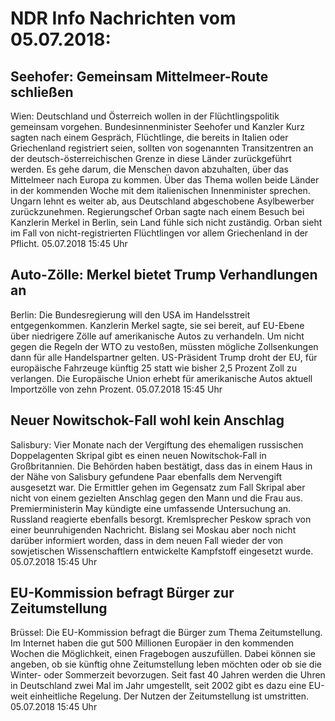 # NDR Info Nachrichten vom 05.07.2018:


## Seehofer: Gemeinsam Mittelmeer-Route schließen
Wien:		Deutschland und Österreich wollen in der Flüchtlingspolitik gemeinsam vorgehen. Bundesinnenminister Seehofer und Kanzler Kurz sagten nach einem Gespräch, Flüchtlinge, die bereits in Italien oder Griechenland registriert seien, sollten von sogenannten Transitzentren an der deutsch-österreichischen Grenze in diese Länder zurückgeführt werden. Es gehe darum, die Menschen davon abzuhalten, über das Mittelmeer nach Europa zu kommen. Über das Thema wollen beide Länder in der kommenden Woche mit dem italienischen Innenminister sprechen. Ungarn lehnt es weiter ab, aus Deutschland abgeschobene Asylbewerber zurückzunehmen. Regierungschef Orban sagte nach einem Besuch bei Kanzlerin Merkel in Berlin, sein Land fühle sich nicht zuständig. Orban sieht im Fall von nicht-registrierten Flüchtlingen vor allem Griechenland in der Pflicht. 05.07.2018 15:45 Uhr 

## Auto-Zölle: Merkel bietet Trump Verhandlungen an
Berlin: Die Bundesregierung will den USA im Handelsstreit entgegenkommen. Kanzlerin Merkel sagte, sie sei bereit, auf EU-Ebene über niedrigere Zölle auf amerikanische Autos zu verhandeln. Um nicht gegen die Regeln der WTO zu vestoßen, müssten mögliche Zollsenkungen dann für alle Handelspartner gelten. US-Präsident Trump droht der EU, für europäische Fahrzeuge künftig 25 statt wie bisher 2,5 Prozent Zoll zu verlangen. Die Europäische Union erhebt für amerikanische Autos aktuell Importzölle von zehn Prozent. 05.07.2018 15:45 Uhr 

## Neuer Nowitschok-Fall wohl kein Anschlag
Salisbury:		Vier Monate nach der Vergiftung des ehemaligen russischen Doppelagenten Skripal gibt es einen neuen Nowitschok-Fall in Großbritannien. Die Behörden haben bestätigt, dass das in einem Haus in der Nähe von Salisbury gefundene Paar ebenfalls dem Nervengift ausgesetzt war. Die Ermittler gehen im Gegensatz zum Fall Skripal aber nicht von einem gezielten Anschlag gegen den Mann und die Frau aus. Premierministerin May kündigte eine umfassende Untersuchung an. Russland reagierte ebenfalls besorgt. Kremlsprecher Peskow sprach von einer beunruhigenden Nachricht. Bislang sei Moskau aber noch nicht darüber informiert worden, dass in dem neuen Fall wieder der von sowjetischen Wissenschaftlern entwickelte Kampfstoff eingesetzt wurde. 05.07.2018 15:45 Uhr 

## EU-Kommission befragt Bürger zur Zeitumstellung
Brüssel: Die EU-Kommission befragt die Bürger zum Thema Zeitumstellung. Im Internet haben die gut 500 Millionen Europäer in den kommenden Wochen die Möglichkeit, einen Fragebogen auszufüllen. Dabei können sie angeben, ob sie künftig ohne Zeitumstellung leben möchten oder ob sie die Winter- oder Sommerzeit bevorzugen. Seit fast 40 Jahren werden die Uhren in Deutschland zwei Mal im Jahr umgestellt, seit 2002 gibt es dazu eine EU-weit einheitliche Regelung. Der Nutzen der Zeitumstellung ist umstritten. 05.07.2018 15:45 Uhr 

